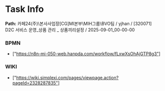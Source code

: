 # Task Info

**Path:** 카페24(주)\본사사업장\[CG]MI본부\MIH그룹\BVO팀 / yjhan / [320071] D2C 서비스 운영_상품 관리 _ 상품끼리설정 / 2025-09-01_00-00-00

### BPMN
- ["https://n8n-mi-050-web.hanpda.com/workflow/fLxwXsOhAjGTP8g3"]

### WIKI
- ["https://wiki.simplexi.com/pages/viewpage.action?pageId=2328287835"]

